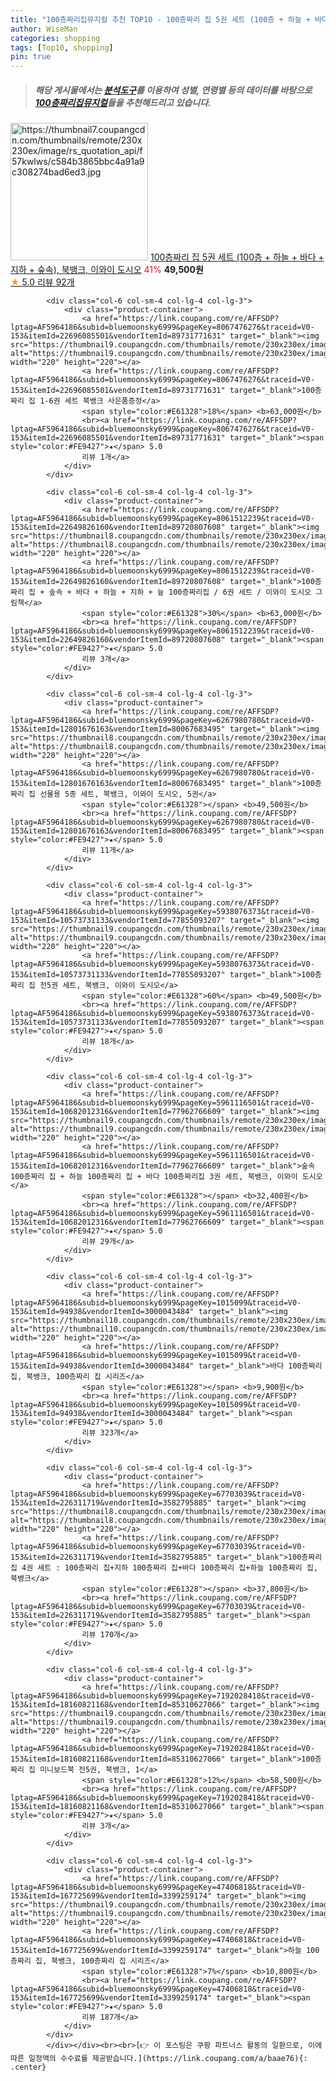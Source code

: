 ```yaml
---
title: "100층짜리집뮤지컬 추천 TOP10 - 100층짜리 집 5권 세트 (100층 + 하늘 + 바다 + 지하 + 숲속), 북뱅크, 이와이 도시오"
author: WiseMan
categories: shopping
tags: [Top10, shopping]
pin: true
---
```


> ##### 해당 게시물에서는 [**분석도구**](https://itemscout.io/)를 이용하여 **성별**, **연령별** 등의 데이터를 바탕으로 [**100층짜리집뮤지컬**](https://link.coupang.com/a/baae76)들을 추천해드리고 있습니다.
<div class="container"><div class="row">
            <div class="col-6 col-sm-4 col-lg-4 col-lg-3">
                <div class="product-container">
                    <a href="https://link.coupang.com/re/AFFSDP?lptag=AF5964186&subid=bluemoonsky6999&pageKey=5961116500&traceid=V0-153&itemId=10682012314&vendorItemId=77962766592" target="_blank"><img src="https://thumbnail7.coupangcdn.com/thumbnails/remote/230x230ex/image/rs_quotation_api/f57kwlws/c584b3865bbc4a91a9c308274bad6ed3.jpg" alt="https://thumbnail7.coupangcdn.com/thumbnails/remote/230x230ex/image/rs_quotation_api/f57kwlws/c584b3865bbc4a91a9c308274bad6ed3.jpg" width="220" height="220"></a>
                    <a href="https://link.coupang.com/re/AFFSDP?lptag=AF5964186&subid=bluemoonsky6999&pageKey=5961116500&traceid=V0-153&itemId=10682012314&vendorItemId=77962766592" target="_blank">100층짜리 집 5권 세트 (100층 + 하늘 + 바다 + 지하 + 숲속), 북뱅크, 이와이 도시오</a>
                    <span style="color:#E61328">41%</span> <b>49,500원</b>
                    <br><a href="https://link.coupang.com/re/AFFSDP?lptag=AF5964186&subid=bluemoonsky6999&pageKey=5961116500&traceid=V0-153&itemId=10682012314&vendorItemId=77962766592" target="_blank"><span style="color:#FE9427">★</span> 5.0
                    리뷰 92개</a>
                </div>
            </div>
            
            <div class="col-6 col-sm-4 col-lg-4 col-lg-3">
                <div class="product-container">
                    <a href="https://link.coupang.com/re/AFFSDP?lptag=AF5964186&subid=bluemoonsky6999&pageKey=8067476276&traceid=V0-153&itemId=22696085501&vendorItemId=89731771631" target="_blank"><img src="https://thumbnail9.coupangcdn.com/thumbnails/remote/230x230ex/image/vendor_inventory/026f/c5a619f9a72013b259127a086221f302e493e1edea1977d030ef239cf9b8.jpg" alt="https://thumbnail9.coupangcdn.com/thumbnails/remote/230x230ex/image/vendor_inventory/026f/c5a619f9a72013b259127a086221f302e493e1edea1977d030ef239cf9b8.jpg" width="220" height="220"></a>
                    <a href="https://link.coupang.com/re/AFFSDP?lptag=AF5964186&subid=bluemoonsky6999&pageKey=8067476276&traceid=V0-153&itemId=22696085501&vendorItemId=89731771631" target="_blank">100층짜리 집 1-6권 세트 북뱅크 사은품증정</a>
                    <span style="color:#E61328">18%</span> <b>63,000원</b>
                    <br><a href="https://link.coupang.com/re/AFFSDP?lptag=AF5964186&subid=bluemoonsky6999&pageKey=8067476276&traceid=V0-153&itemId=22696085501&vendorItemId=89731771631" target="_blank"><span style="color:#FE9427">★</span> 5.0
                    리뷰 1개</a>
                </div>
            </div>
            
            <div class="col-6 col-sm-4 col-lg-4 col-lg-3">
                <div class="product-container">
                    <a href="https://link.coupang.com/re/AFFSDP?lptag=AF5964186&subid=bluemoonsky6999&pageKey=8061512239&traceid=V0-153&itemId=22649826160&vendorItemId=89720807608" target="_blank"><img src="https://thumbnail8.coupangcdn.com/thumbnails/remote/230x230ex/image/vendor_inventory/ae81/da2352fdbca1486c859c01ffc288743a9d34c57f853822319c2108b8ce91.jpg" alt="https://thumbnail8.coupangcdn.com/thumbnails/remote/230x230ex/image/vendor_inventory/ae81/da2352fdbca1486c859c01ffc288743a9d34c57f853822319c2108b8ce91.jpg" width="220" height="220"></a>
                    <a href="https://link.coupang.com/re/AFFSDP?lptag=AF5964186&subid=bluemoonsky6999&pageKey=8061512239&traceid=V0-153&itemId=22649826160&vendorItemId=89720807608" target="_blank">100층짜리 집 + 솦속 + 바다 + 하늘 + 지하 + 늪 100층짜리집 / 6권 세트 / 이와이 도시오 그림책</a>
                    <span style="color:#E61328">30%</span> <b>63,000원</b>
                    <br><a href="https://link.coupang.com/re/AFFSDP?lptag=AF5964186&subid=bluemoonsky6999&pageKey=8061512239&traceid=V0-153&itemId=22649826160&vendorItemId=89720807608" target="_blank"><span style="color:#FE9427">★</span> 5.0
                    리뷰 3개</a>
                </div>
            </div>
            
            <div class="col-6 col-sm-4 col-lg-4 col-lg-3">
                <div class="product-container">
                    <a href="https://link.coupang.com/re/AFFSDP?lptag=AF5964186&subid=bluemoonsky6999&pageKey=6267980780&traceid=V0-153&itemId=12801676163&vendorItemId=80067683495" target="_blank"><img src="https://thumbnail8.coupangcdn.com/thumbnails/remote/230x230ex/image/rs_quotation_api/qyny4qhw/8a2b9de91b2e4b0a9d75516763956a68.jpg" alt="https://thumbnail8.coupangcdn.com/thumbnails/remote/230x230ex/image/rs_quotation_api/qyny4qhw/8a2b9de91b2e4b0a9d75516763956a68.jpg" width="220" height="220"></a>
                    <a href="https://link.coupang.com/re/AFFSDP?lptag=AF5964186&subid=bluemoonsky6999&pageKey=6267980780&traceid=V0-153&itemId=12801676163&vendorItemId=80067683495" target="_blank">100층짜리 집 선물용 5종 세트, 북뱅크, 이와이 도시오, 5권</a>
                    <span style="color:#E61328"></span> <b>49,500원</b>
                    <br><a href="https://link.coupang.com/re/AFFSDP?lptag=AF5964186&subid=bluemoonsky6999&pageKey=6267980780&traceid=V0-153&itemId=12801676163&vendorItemId=80067683495" target="_blank"><span style="color:#FE9427">★</span> 5.0
                    리뷰 11개</a>
                </div>
            </div>
            
            <div class="col-6 col-sm-4 col-lg-4 col-lg-3">
                <div class="product-container">
                    <a href="https://link.coupang.com/re/AFFSDP?lptag=AF5964186&subid=bluemoonsky6999&pageKey=5938076373&traceid=V0-153&itemId=10573731133&vendorItemId=77855093207" target="_blank"><img src="https://thumbnail9.coupangcdn.com/thumbnails/remote/230x230ex/image/rs_quotation_api/l0vkqmim/0a42b985bdbb4d3dae964e550e3baaaf.jpg" alt="https://thumbnail9.coupangcdn.com/thumbnails/remote/230x230ex/image/rs_quotation_api/l0vkqmim/0a42b985bdbb4d3dae964e550e3baaaf.jpg" width="220" height="220"></a>
                    <a href="https://link.coupang.com/re/AFFSDP?lptag=AF5964186&subid=bluemoonsky6999&pageKey=5938076373&traceid=V0-153&itemId=10573731133&vendorItemId=77855093207" target="_blank">100층짜리 집 전5권 세트, 북뱅크, 이와이 도시오</a>
                    <span style="color:#E61328">60%</span> <b>49,500원</b>
                    <br><a href="https://link.coupang.com/re/AFFSDP?lptag=AF5964186&subid=bluemoonsky6999&pageKey=5938076373&traceid=V0-153&itemId=10573731133&vendorItemId=77855093207" target="_blank"><span style="color:#FE9427">★</span> 5.0
                    리뷰 18개</a>
                </div>
            </div>
            
            <div class="col-6 col-sm-4 col-lg-4 col-lg-3">
                <div class="product-container">
                    <a href="https://link.coupang.com/re/AFFSDP?lptag=AF5964186&subid=bluemoonsky6999&pageKey=5961116501&traceid=V0-153&itemId=10682012316&vendorItemId=77962766609" target="_blank"><img src="https://thumbnail9.coupangcdn.com/thumbnails/remote/230x230ex/image/rs_quotation_api/01t0cq4p/b3e43f2b4eb04de5884b221000761d02.jpg" alt="https://thumbnail9.coupangcdn.com/thumbnails/remote/230x230ex/image/rs_quotation_api/01t0cq4p/b3e43f2b4eb04de5884b221000761d02.jpg" width="220" height="220"></a>
                    <a href="https://link.coupang.com/re/AFFSDP?lptag=AF5964186&subid=bluemoonsky6999&pageKey=5961116501&traceid=V0-153&itemId=10682012316&vendorItemId=77962766609" target="_blank">숲속 100층짜리 집 + 하늘 100층짜리 집 + 바다 100층짜리집 3권 세트, 북뱅크, 이와이 도시오</a>
                    <span style="color:#E61328"></span> <b>32,400원</b>
                    <br><a href="https://link.coupang.com/re/AFFSDP?lptag=AF5964186&subid=bluemoonsky6999&pageKey=5961116501&traceid=V0-153&itemId=10682012316&vendorItemId=77962766609" target="_blank"><span style="color:#FE9427">★</span> 5.0
                    리뷰 29개</a>
                </div>
            </div>
            
            <div class="col-6 col-sm-4 col-lg-4 col-lg-3">
                <div class="product-container">
                    <a href="https://link.coupang.com/re/AFFSDP?lptag=AF5964186&subid=bluemoonsky6999&pageKey=1015099&traceid=V0-153&itemId=94938&vendorItemId=3000043484" target="_blank"><img src="https://thumbnail10.coupangcdn.com/thumbnails/remote/230x230ex/image/vendor_inventory/4a32/dd125a9e9a79245693c9435fb9a5c2453fa4225533be8c73710dd7ac1709.jpg" alt="https://thumbnail10.coupangcdn.com/thumbnails/remote/230x230ex/image/vendor_inventory/4a32/dd125a9e9a79245693c9435fb9a5c2453fa4225533be8c73710dd7ac1709.jpg" width="220" height="220"></a>
                    <a href="https://link.coupang.com/re/AFFSDP?lptag=AF5964186&subid=bluemoonsky6999&pageKey=1015099&traceid=V0-153&itemId=94938&vendorItemId=3000043484" target="_blank">바다 100층짜리 집, 북뱅크, 100층짜리 집 시리즈</a>
                    <span style="color:#E61328"></span> <b>9,900원</b>
                    <br><a href="https://link.coupang.com/re/AFFSDP?lptag=AF5964186&subid=bluemoonsky6999&pageKey=1015099&traceid=V0-153&itemId=94938&vendorItemId=3000043484" target="_blank"><span style="color:#FE9427">★</span> 5.0
                    리뷰 323개</a>
                </div>
            </div>
            
            <div class="col-6 col-sm-4 col-lg-4 col-lg-3">
                <div class="product-container">
                    <a href="https://link.coupang.com/re/AFFSDP?lptag=AF5964186&subid=bluemoonsky6999&pageKey=67703039&traceid=V0-153&itemId=226311719&vendorItemId=3582795885" target="_blank"><img src="https://thumbnail8.coupangcdn.com/thumbnails/remote/230x230ex/image/vendor_inventory/ca1e/240364c486e74364e33a45d00e2cb1beee8e3f2474d7e7dd4543b2a0ed73.png" alt="https://thumbnail8.coupangcdn.com/thumbnails/remote/230x230ex/image/vendor_inventory/ca1e/240364c486e74364e33a45d00e2cb1beee8e3f2474d7e7dd4543b2a0ed73.png" width="220" height="220"></a>
                    <a href="https://link.coupang.com/re/AFFSDP?lptag=AF5964186&subid=bluemoonsky6999&pageKey=67703039&traceid=V0-153&itemId=226311719&vendorItemId=3582795885" target="_blank">100층짜리 집 4권 세트 : 100층짜리 집+지하 100층짜리 집+바다 100층짜리 집+하늘 100층짜리 집, 북뱅크</a>
                    <span style="color:#E61328"></span> <b>37,800원</b>
                    <br><a href="https://link.coupang.com/re/AFFSDP?lptag=AF5964186&subid=bluemoonsky6999&pageKey=67703039&traceid=V0-153&itemId=226311719&vendorItemId=3582795885" target="_blank"><span style="color:#FE9427">★</span> 5.0
                    리뷰 170개</a>
                </div>
            </div>
            
            <div class="col-6 col-sm-4 col-lg-4 col-lg-3">
                <div class="product-container">
                    <a href="https://link.coupang.com/re/AFFSDP?lptag=AF5964186&subid=bluemoonsky6999&pageKey=7192028418&traceid=V0-153&itemId=18160821168&vendorItemId=85310627066" target="_blank"><img src="https://thumbnail9.coupangcdn.com/thumbnails/remote/230x230ex/image/rs_quotation_api/pxcvwqxw/3bb5923684fa470cbee7e08a633026c7.jpg" alt="https://thumbnail9.coupangcdn.com/thumbnails/remote/230x230ex/image/rs_quotation_api/pxcvwqxw/3bb5923684fa470cbee7e08a633026c7.jpg" width="220" height="220"></a>
                    <a href="https://link.coupang.com/re/AFFSDP?lptag=AF5964186&subid=bluemoonsky6999&pageKey=7192028418&traceid=V0-153&itemId=18160821168&vendorItemId=85310627066" target="_blank">100층짜리 집 미니보드북 전5권, 북뱅크, 1</a>
                    <span style="color:#E61328">12%</span> <b>58,500원</b>
                    <br><a href="https://link.coupang.com/re/AFFSDP?lptag=AF5964186&subid=bluemoonsky6999&pageKey=7192028418&traceid=V0-153&itemId=18160821168&vendorItemId=85310627066" target="_blank"><span style="color:#FE9427">★</span> 5.0
                    리뷰 3개</a>
                </div>
            </div>
            
            <div class="col-6 col-sm-4 col-lg-4 col-lg-3">
                <div class="product-container">
                    <a href="https://link.coupang.com/re/AFFSDP?lptag=AF5964186&subid=bluemoonsky6999&pageKey=47406818&traceid=V0-153&itemId=167725699&vendorItemId=3399259174" target="_blank"><img src="https://thumbnail9.coupangcdn.com/thumbnails/remote/230x230ex/image/vendor_inventory/1f23/8a31f69bdcbe0ec8a54185e5b31a6fab20586d5171f4e24eb4bc38d790cb.jpg" alt="https://thumbnail9.coupangcdn.com/thumbnails/remote/230x230ex/image/vendor_inventory/1f23/8a31f69bdcbe0ec8a54185e5b31a6fab20586d5171f4e24eb4bc38d790cb.jpg" width="220" height="220"></a>
                    <a href="https://link.coupang.com/re/AFFSDP?lptag=AF5964186&subid=bluemoonsky6999&pageKey=47406818&traceid=V0-153&itemId=167725699&vendorItemId=3399259174" target="_blank">하늘 100층짜리 집, 북뱅크, 100층짜리 집 시리즈</a>
                    <span style="color:#E61328">7%</span> <b>10,800원</b>
                    <br><a href="https://link.coupang.com/re/AFFSDP?lptag=AF5964186&subid=bluemoonsky6999&pageKey=47406818&traceid=V0-153&itemId=167725699&vendorItemId=3399259174" target="_blank"><span style="color:#FE9427">★</span> 5.0
                    리뷰 187개</a>
                </div>
            </div>
            </div></div><br><br>[👉 이 포스팅은 쿠팡 파트너스 활동의 일환으로, 이에 따른 일정액의 수수료를 제공받습니다.](https://link.coupang.com/a/baae76){: .center}
